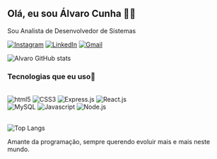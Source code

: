 ## Olá, eu sou Álvaro Cunha 👋🏻

Sou Analista de Desenvolvedor de Sistemas

[![Instagram](https://img.shields.io/badge/Instagram-E4405F?style=for-the-badge&logo=instagram&logoColor=white)]( https://www.instagram.com/alvaro_cstro/ )
[![LinkedIn](https://img.shields.io/badge/LinkedIn-0077B5?style=for-the-badge&logo=linkedin&logoColor=white)]( www.linkedin.com/in/alvarocastroc)
[![Gmail](https://img.shields.io/badge/Gmail-D14836?style=for-the-badge&logo=gmail&logoColor=white)](alvarocastrocunha14@gmail.com)

![Alvaro GitHub stats](https://github-readme-stats.vercel.app/api?username=AlvaroCastroC&show_icons=true&theme=dracula)

### Tecnologias que eu uso🚀

<div style="display: inline_block"></br>
    <img aling="center" alt="html5" src="https://img.shields.io/badge/HTML5-E34F26?style=for-the-badge&logo=html5&logoColor=white"/>
    <img aling="center" alt="CSS3" src="https://img.shields.io/badge/CSS3-1572B6?style=for-the-badge&logo=css3&logoColor=white"/>
    <img aling="center" alt="Express.js" src="https://img.shields.io/badge/Express.js-404D59?style=for-the-badge"/>
    <img aling="center" alt="React.js" src="https://img.shields.io/badge/React-20232A?style=for-the-badge&logo=react&logoColor=61DAFB"/> <br>
    <img aling="center" alt="MySQL" src="https://img.shields.io/badge/MySQL-00000F?style=for-the-badge&logo=mysql&logoColor=white"/> 
    <img aling="center" alt="Javascript" src="https://img.shields.io/badge/JavaScript-F7DF1E?style=for-the-badge&logo=javascript&logoColor=black"/> 
    <img aling="center" alt="Node.js" src="https://img.shields.io/badge/Node.js-43853D?style=for-the-badge&logo=node.js&logoColor=white"/> 
</div></br>

![Top Langs](https://github-readme-stats.vercel.app/api/top-langs/?username=AlvaroCastroC&&layout=donut-vertical)

Amante da programação, sempre querendo evoluir mais e mais neste mundo. </br>
